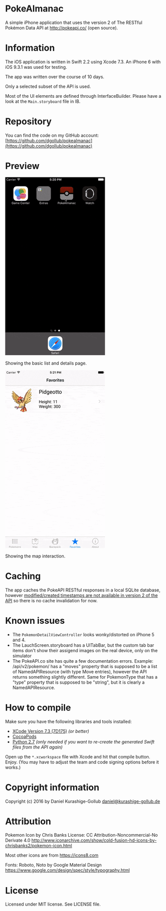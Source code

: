 # PokeAlmanac

A simple iPhone application that uses the version 2 of The RESTful Pokémon Data API at http://pokeapi.co/ (open source).


# Information

The iOS application is written in Swift 2.2 using Xcode 7.3.
An iPhone 6 with iOS 9.3.1 was used for testing.

The app was written over the course of 10 days.

Only a selected subset of the API is used.

Most of the UI elements are defined through InterfaceBuilder. Please have a look at the `Main.storyboard` file in IB.


# Repository

You can find the code on my GitHub account: [https://github.com/dgollub/pokealmanac](https://github.com/dgollub/pokealmanac)

# Preview
![App Preview 01](https://raw.githubusercontent.com/dgollub/pokealmanac/master/preview/pokealmanac-preview-01.gif)

Showing the basic list and details page.


![App Preview 02](https://raw.githubusercontent.com/dgollub/pokealmanac/master/preview/pokealmanac-preview-02.gif)

Showing the map interaction.


# Caching

The app caches the PokeAPI RESTful responses in a local SQLite database, however [modified/created timestamps are not available in version 2 of the API](https://github.com/phalt/pokeapi/issues/140) so there is no cache invalidation for now.


# Known issues
- The `PokemonDetailViewController` looks wonky/distorted on iPhone 5 and 4.
- The LauchScreen.storyboard has a UITabBar, but the custom tab bar items don't show their assigend images on the real device, only on the simulator
- The PokeAPI.co site has quite a few documentation errors.
  Example: /api/v2/pokemon/ has a "moves" property that is supposed to be a list of NamedAPIResource (with type Move entries), however the API returns something slightly different.
  Same for PokemonType that has a "type" property that is supposed to be "string", but it is clearly a NamedAPIResource.


# How to compile

Make sure you have the following libraries and tools installed:

- [XCode Version 7.3 (7D175)](https://developer.apple.com/xcode/) _(or better)_
- [CocoaPods](https://cocoapods.org/)
- [Python 2.7](https://www.python.org/) _(only needed if you want to re-create the generated Swift files from the API again)_

Open up the `*.xcworkspace` file with Xcode and hit that compile button. Enjoy.
(You may have to adjust the team and code signing options before it works.)


# Copyright information

Copyright (c) 2016 by Daniel Kurashige-Gollub <daniel@kurashige-gollub.de>


# Attribution

Pokemon Icon by Chris Banks
License: CC Attribution-Noncommercial-No Derivate 4.0
http://www.iconarchive.com/show/cold-fusion-hd-icons-by-chrisbanks2/pokemon-icon.html

Most other icons are from https://icons8.com

Fonts: Roboto, Noto by Google Material Design
https://www.google.com/design/spec/style/typography.html


# License

Licensed under MIT license. See LICENSE file.
